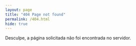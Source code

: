 ```yaml
---
layout: page
title: "404 Page not found"
permalink: /404.html
hide: true
---
```


Desculpe, a página solicitada não foi encontrada no servidor.
